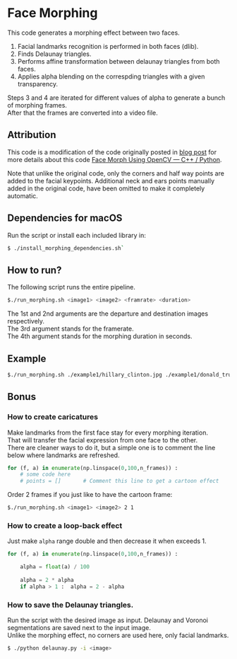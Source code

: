 # Face Morphing

This code generates a morphing effect between two faces.		
1. Facial landmarks recognition is performed in both faces (dlib).	
2. Finds Delaunay triangles.	
3. Performs affine transformation between delaunay triangles from both faces.		
4. Applies alpha blending on the correspding triangles with a given transparency.	

Steps 3 and 4 are iterated for different values of alpha to generate a bunch of morphing frames.	
After that the frames are converted into a video file.	

## Attribution

This code is a modification of the code originally posted in [blog post](https://www.learnopencv.com/face-morph-using-opencv-cpp-python/) for more details about this code [Face Morph Using OpenCV — C++ / Python](https://www.learnopencv.com/face-morph-using-opencv-cpp-python/).

Note that unlike the original code, only the corners and half way points are added to the facial keypoints.
Additional neck and ears points manually added in the original code, have been omitted to make it completely automatic.

## Dependencies for macOS

Run the script or install each included library in:	 	
```bash
$ ./install_morphing_dependencies.sh`
```

## How to run?

The following script runs the entire pipeline.

```bash
$./run_morphing.sh <image1> <image2> <framrate> <duration>
```
The 1st and 2nd arguments are the departure and destination images respectively.		
The 3rd argument stands for the framerate.	
The 4th argument stands for the morphing duration in seconds.	

## Example

```bash
$./run_morphing.sh ./example1/hillary_clinton.jpg ./example1/donald_trump.jpg 30 2
```

## Bonus

### How to create caricatures

Make landmarks from the first face stay for every morphing iteration.	
That will transfer the facial expression from one face to the other.	
There are cleaner ways to do it, but a simple one is to comment the line below where landmarks are refreshed.

```python
for (f, a) in enumerate(np.linspace(0,100,n_frames)) :
	# some code here
    # points = []	    # Comment this line to get a cartoon effect          
```

Order 2 frames if you just like to have the cartoon frame:	

```bash
$./run_morphing.sh <image1> <image2> 2 1
```

### How to create a loop-back effect

Just make `alpha` range double and then decrease it when exceeds 1.

```python
for (f, a) in enumerate(np.linspace(0,100,n_frames)) :

    alpha = float(a) / 100
    
    alpha = 2 * alpha
    if alpha > 1 :  alpha = 2 - alpha    
```

### How to save the Delaunay triangles.

Run the script with the desired image as input.	
Delaunay and Voronoi segmentations are saved next to the input image.	
Unlike the morphing effect, no corners are used here, only facial landmarks.	

```bash
$ ./python delaunay.py -i <image>
```